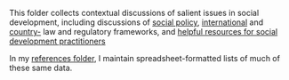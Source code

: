 This folder collects contextual discussions of salient issues in social development, including discussions of [social policy](./social-policy/), [international](./international-law_good-practice/) and [country-](./country-safeguard-systems) law and regulatory frameworks, and [helpful resources for social development practitioners](./implementation-resources/)

In my [references folder](../ref/), I maintain spreadsheet-formatted lists of much of these same data.
